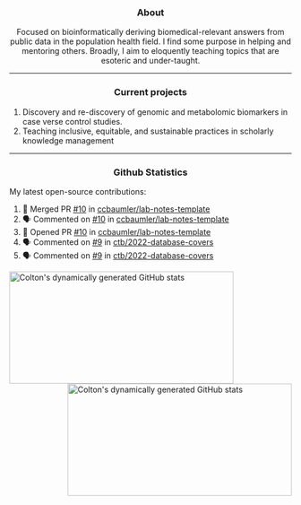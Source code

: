 <!--
Inspiration derived from:
1. https://zzetao.github.io/awesome-github-profile/
2. https://github.com/spcanelon
3. https://github.com/tallguyjenks

Tools used:
1. https://github.com/anuraghazra/github-readme-stats
2. https://github.com/jamesgeorge007/github-activity-readme
3. https://github.com/topics/profile-readme
-->

<h3 align="center">About</h3>

<p align="center">
Focused on bioinformatically deriving biomedical-relevant answers from public data in the population health field. 
I find some purpose in helping and mentoring others. Broadly, I aim to eloquently teaching topics that are esoteric and under-taught.
</p>

---

<h3 align="center">Current projects</h3>

1. Discovery and re-discovery of genomic and metabolomic biomarkers in case verse control studies.
2. Teaching inclusive, equitable, and sustainable practices in scholarly knowledge management

---

<h3 align="center">Github Statistics</h3>

My latest open-source contributions:

<!--START_SECTION:activity-->
1. 🎉 Merged PR [#10](https://github.com/ccbaumler/lab-notes-template/pull/10) in [ccbaumler/lab-notes-template](https://github.com/ccbaumler/lab-notes-template)
2. 🗣 Commented on [#10](https://github.com/ccbaumler/lab-notes-template/pull/10#issuecomment-1959948678) in [ccbaumler/lab-notes-template](https://github.com/ccbaumler/lab-notes-template)
3. 💪 Opened PR [#10](https://github.com/ccbaumler/lab-notes-template/pull/10) in [ccbaumler/lab-notes-template](https://github.com/ccbaumler/lab-notes-template)
4. 🗣 Commented on [#9](https://github.com/ctb/2022-database-covers/issues/9#issuecomment-1957980187) in [ctb/2022-database-covers](https://github.com/ctb/2022-database-covers)
5. 🗣 Commented on [#9](https://github.com/ctb/2022-database-covers/issues/9#issuecomment-1954455606) in [ctb/2022-database-covers](https://github.com/ctb/2022-database-covers)
<!--END_SECTION:activity-->

<a href="https://github.com/ccbaumler">
  <img height="200" width=400 align="left" alt="Colton's dynamically generated GitHub stats" src="https://github-readme-stats.vercel.app/api?username=ccbaumler&show_icons=true&title_color=434d58&icon_color=fa8072&ring_color=ba55d3"/>
</a>
<a href="https://github.com/ccbaumler">
  <img height="200" width=400 align="right" alt="Colton's dynamically generated GitHub stats" src="https://github-readme-stats.vercel.app/api/top-langs/?username=ccbaumler&layout=compact&langs_count=6&card_width=320&title_color=434d58&hide=Standard%20ML,%20TeX,%20Jupyter%20Notebook" />
</a>
